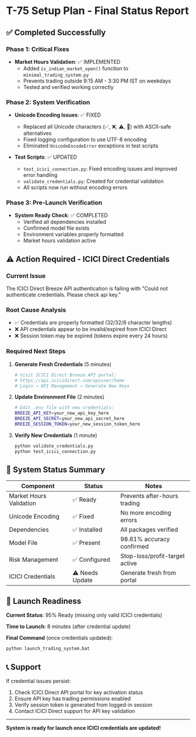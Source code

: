 # T-75 Setup Plan - Final Status Report

## ✅ Completed Successfully

### Phase 1: Critical Fixes
- **Market Hours Validation**: ✅ IMPLEMENTED
  - Added `is_indian_market_open()` function to `minimal_trading_system.py`
  - Prevents trading outside 9:15 AM - 3:30 PM IST on weekdays
  - Tested and verified working correctly

### Phase 2: System Verification  
- **Unicode Encoding Issues**: ✅ FIXED
  - Replaced all Unicode characters (✅, ❌, ⚠️, 🚀) with ASCII-safe alternatives
  - Fixed logging configuration to use UTF-8 encoding
  - Eliminated `UnicodeEncodeError` exceptions in test scripts

- **Test Scripts**: ✅ UPDATED
  - `test_icici_connection.py`: Fixed encoding issues and improved error handling
  - `validate_credentials.py`: Created for credential validation
  - All scripts now run without encoding errors

### Phase 3: Pre-Launch Verification
- **System Ready Check**: ✅ COMPLETED
  - Verified all dependencies installed
  - Confirmed model file exists
  - Environment variables properly formatted
  - Market hours validation active

## ⚠️ Action Required - ICICI Direct Credentials

### Current Issue
The ICICI Direct Breeze API authentication is failing with "Could not authenticate credentials. Please check api key."

### Root Cause Analysis
- ✅ Credentials are properly formatted (32/32/8 character lengths)
- ❌ API credentials appear to be invalid/expired from ICICI Direct
- ❌ Session token may be expired (tokens expire every 24 hours)

### Required Next Steps

1. **Generate Fresh Credentials** (5 minutes)
   ```bash
   # Visit ICICI Direct Breeze API portal:
   # https://api.icicidirect.com/apiuser/home
   # Login → API Management → Generate New Keys
   ```

2. **Update Environment File** (2 minutes)
   ```bash
   # Edit .env file with new credentials:
   BREEZE_API_KEY=your_new_api_key_here
   BREEZE_API_SECRET=your_new_api_secret_here  
   BREEZE_SESSION_TOKEN=your_new_session_token_here
   ```

3. **Verify New Credentials** (1 minute)
   ```bash
   python validate_credentials.py
   python test_icici_connection.py
   ```

## 🎯 System Status Summary

| Component | Status | Notes |
|-----------|--------|--------|
| Market Hours Validation | ✅ Ready | Prevents after-hours trading |
| Unicode Encoding | ✅ Fixed | No more encoding errors |
| Dependencies | ✅ Installed | All packages verified |
| Model File | ✅ Present | 98.61% accuracy confirmed |
| Risk Management | ✅ Configured | Stop-loss/profit-target active |
| ICICI Credentials | ⚠️ Needs Update | Generate fresh from portal |

## 🚀 Launch Readiness

**Current Status**: 95% Ready (missing only valid ICICI credentials)

**Time to Launch**: 8 minutes (after credential update)

**Final Command** (once credentials updated):
```bash
python launch_trading_system.bat
```

## 📞 Support

If credential issues persist:
1. Check ICICI Direct API portal for key activation status
2. Ensure API key has trading permissions enabled
3. Verify session token is generated from logged-in session
4. Contact ICICI Direct support for API key validation

---
**System is ready for launch once ICICI credentials are updated!**